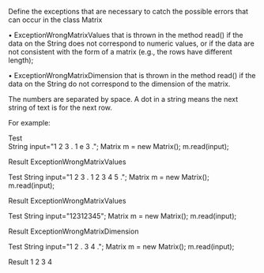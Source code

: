 Define the exceptions that are necessary to catch the possible errors that can occur in the class Matrix 

• ExceptionWrongMatrixValues that is thrown in the method read() if the data on the String does not correspond to numeric values, or if the data are not consistent with the form of a matrix (e.g., the rows have different length); 

• ExceptionWrongMatrixDimension that is thrown in the method read() if the data on the String do not correspond to the dimension of the matrix.

The numbers are separated by space. A dot in a string means the next string of text is for the next row.

For example:

Test	
String input="1 2 3 . 1 e 3 .";
Matrix m = new Matrix();
m.read(input);

Result
ExceptionWrongMatrixValues

Test
String input="1 2 3 . 1 2 3 4 5 .";
Matrix m = new Matrix();
m.read(input);

Result
ExceptionWrongMatrixValues

Test
String input="12312345";
Matrix m = new Matrix();
m.read(input);

Result
ExceptionWrongMatrixDimension

Test
String input="1 2 . 3 4 .";
Matrix m = new Matrix();
m.read(input);

Result
1 2
3 4